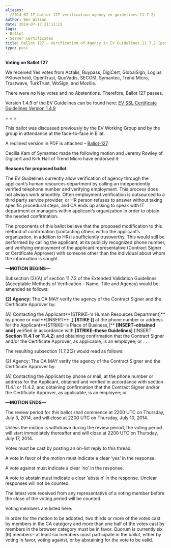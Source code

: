 ```yaml
---
aliases:
- /2014-07-17-ballot-127-verification-agency-ev-guidelines-11-7-2/
author: Ben Wilson
date: 2014-07-17 21:11:21
tags:
- Ballot
- Server Certificates
title: Ballot 127 – Verification of Agency in EV Guidelines 11.7.2 (passes)
type: post
---
```


**Voting on Ballot 127**

We received Yes votes from Actalis, Buypass, DigiCert, GlobalSign, Logius PKIoverheid, OpenTrust, QuoVadis, SECOM, Symantec, Trend Micro, Trustwave, TurkTrust, WoSign, and Mozilla.

There were no Nay votes and no Abstentions. Therefore, Ballot 127 passes.

Version 1.4.9 of the EV Guidelines can be found here: [EV SSL Certificate Guidelines Version 1.4.9][1]

= = =

This ballot was discussed previously by the EV Working Group and by the group in attendance at the face-to-face in Eilat.

A redlined version in PDF is attached – [Ballot-127][2].

Cecilia Kam of Symantec made the following motion and Jeremy Rowley of Digicert and Kirk Hall of Trend Micro have endorsed it:

**Reasons for proposed ballot**

The EV Guidelines currently allow verification of agency through the applicant’s human resources department by calling an independently verified telephone number and verifying employment. This process does not always work smoothly. Often employment verification is outsourced to a third party service provider, or HR person refuses to answer without taking specific procedural steps, and CA ends up asking to speak with IT department or managers within applicant’s organization in order to obtain the needed confirmation.

The proponents of this ballot believe that the proposed modification to this method of confirmation (contacting others within the applicant’s organization, in addition to HR) is sufficiently trustworthy. This would still be performed by calling the applicant, at its publicly recognized phone number, and verifying employment of the applicant representative (Contract Signer or Certificate Approver) with someone other than the individual about whom the information is sought.

**—MOTION BEGINS—**

Subsection (2)(A) of section 11.7.2 of the Extended Validation Guidelines (Acceptable Methods of Verification – Name, Title and Agency) would be amended as follows:

**(2) Agency:** The CA MAY verify the agency of the Contract Signer and the Certificate Approver by:

(A) Contacting the Applicant**\[STRIKE–‘s Human Resources Department\]** by phone or mail**\[INSERT** **,\]** **\[STIKE (\]** at the phone number or address for the Applicant**\[STRIKE–‘s Place of Business,\]** **\[INSERT–**obtained and**\]** verified in accordance with **\[STRIKE–these Guidelines\]** \[INSERT **Section 11.4.1 or 11.4.2**) and obtaining confirmation that the Contract Signer and/or the Certificate Approver, as applicable, is an employee; or
. . .

The resulting subsection 11.7.2(2) would read as follows:

(2) Agency: The CA MAY verify the agency of the Contract Signer and the Certificate Approver by:

(A) Contacting the Applicant by phone or mail, at the phone number or address for the Applicant, obtained and verified in accordance with section 11.4.1 or 11.4.2, and obtaining confirmation that the Contract Signer and/or the Certificate Approver, as applicable, is an employee; or

**—MOTION ENDS—**

The review period for this ballot shall commence at 2200 UTC on Thursday, July 3, 2014, and will close at 2200 UTC on Thursday, July 10, 2014.

Unless the motion is withdrawn during the review period, the voting period will start immediately thereafter and will close at 2200 UTC on Thursday, July 17, 2014.

Votes must be cast by posting an on-list reply to this thread.

A vote in favor of the motion must indicate a clear ‘yes’ in the response.

A vote against must indicate a clear ‘no’ in the response.

A vote to abstain must indicate a clear ‘abstain’ in the response. Unclear responses will not be counted.

The latest vote received from any representative of a voting member before the close of the voting period will be counted.

Voting members are listed here:

In order for the motion to be adopted, two thirds or more of the votes cast by members in the CA category and more than one half of the votes cast by members in the browser category must be in favor. Quorum is currently six (6) members– at least six members must participate in the ballot, either by voting in favor, voting against, or by abstaining for the vote to be valid.

[1]: /uploads/EV-SSL-Certificate-Guidelines-Version-1.4.9.pdf
[2]: /uploads/Ballot-127.pdf
